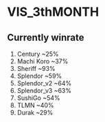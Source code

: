 ﻿# VIS_3thMONTH
## Currently winrate
1. Century ~25%
2. Machi Koro ~37%
3. Sheriff ~93%
4. Splendor ~59%
5. Splendor_v2 ~64%
6. Splendor_v3 ~63%
7. SushiGo ~54%
8. TLMN ~40%
9. Durak ~29%
